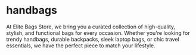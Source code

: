 # handbags
At Elite Bags Store, we bring you a curated collection of high-quality, stylish, and functional bags for every occasion. Whether you're looking for trendy handbags, durable backpacks, sleek laptop bags, or chic travel essentials, we have the perfect piece to match your lifestyle.
